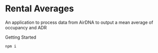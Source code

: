 # Rental Averages
An application to process data from AirDNA to output a mean average of occupancy and ADR

Getting Started

    npm i
